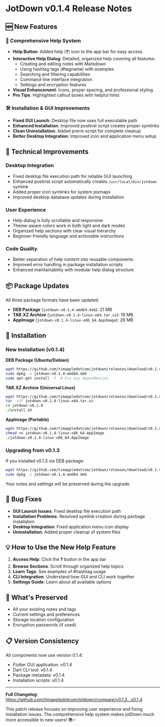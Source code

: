 # JotDown v0.1.4 Release Notes

## 🆕 New Features

### 📖 Comprehensive Help System
- **Help Button**: Added help (❓) icon to the app bar for easy access
- **Interactive Help Dialog**: Detailed, organized help covering all features:
  - Creating and editing notes with Markdown
  - Using hashtag tags (#tagname) with examples
  - Searching and filtering capabilities
  - Command-line interface integration
  - Settings and encryption features
- **Visual Enhancement**: Icons, proper spacing, and professional styling
- **Pro Tips**: Highlighted callout boxes with helpful hints

### 🛠️ Installation & GUI Improvements
- **Fixed GUI Launch**: Desktop file now uses full executable path
- **Enhanced Installation**: Improved postinst script creates proper symlinks
- **Clean Uninstallation**: Added prerm script for complete cleanup
- **Better Desktop Integration**: Improved icon and application menu setup

## 🔧 Technical Improvements

### Desktop Integration
- Fixed desktop file execution path for reliable GUI launching
- Enhanced postinst script automatically creates `/usr/local/bin/jotdown` symlink
- Added proper icon symlinks for system pixmaps
- Improved desktop database updates during installation

### User Experience
- Help dialog is fully scrollable and responsive
- Theme-aware colors work in both light and dark modes
- Organized help sections with clear visual hierarchy
- Beginner-friendly language and actionable instructions

### Code Quality
- Better separation of help content into reusable components
- Improved error handling in package installation scripts
- Enhanced maintainability with modular help dialog structure

## 📦 Package Updates

All three package formats have been updated:

- **DEB Package** (`jotdown-v0.1.4-amd64.deb`): 21 MB
- **TAR.XZ Archive** (`jotdown-v0.1.4-linux-x64.tar.xz`): 19 MB
- **AppImage** (`jotdown-v0.1.4-linux-x86_64.AppImage`): 26 MB

## 🚀 Installation

### New Installation (v0.1.4)

**DEB Package (Ubuntu/Debian)**
```bash
wget https://github.com/timappledotcom/jotdown/releases/download/v0.1.4/jotdown-v0.1.4-amd64.deb
sudo dpkg -i jotdown-v0.1.4-amd64.deb
sudo apt-get install -f  # Fix any dependencies
```

**TAR.XZ Archive (Universal Linux)**
```bash
wget https://github.com/timappledotcom/jotdown/releases/download/v0.1.4/jotdown-v0.1.4-linux-x64.tar.xz
tar -xJf jotdown-v0.1.4-linux-x64.tar.xz
cd jotdown-v0.1.4
./install.sh
```

**AppImage (Portable)**
```bash
wget https://github.com/timappledotcom/jotdown/releases/download/v0.1.4/jotdown-v0.1.4-linux-x86_64.AppImage
chmod +x jotdown-v0.1.4-linux-x86_64.AppImage
./jotdown-v0.1.4-linux-x86_64.AppImage
```

### Upgrading from v0.1.3

If you installed v0.1.3 via DEB package:
```bash
wget https://github.com/timappledotcom/jotdown/releases/download/v0.1.4/jotdown-v0.1.4-amd64.deb
sudo dpkg -i jotdown-v0.1.4-amd64.deb
```

Your notes and settings will be preserved during the upgrade.

## 🐛 Bug Fixes

- **GUI Launch Issues**: Fixed desktop file execution path
- **Installation Problems**: Resolved symlink creation during package installation
- **Desktop Integration**: Fixed application menu icon display
- **Uninstallation**: Added proper cleanup of system files

## 💡 How to Use the New Help Feature

1. **Access Help**: Click the ❓ button in the app bar
2. **Browse Sections**: Scroll through organized help topics
3. **Learn Tags**: See examples of #hashtag usage
4. **CLI Integration**: Understand how GUI and CLI work together
5. **Settings Guide**: Learn about all available options

## 🔄 What's Preserved

- All your existing notes and tags
- Current settings and preferences
- Storage location configuration
- Encryption passwords (if used)

## 📋 Version Consistency

All components now use version 0.1.4:
- Flutter GUI application: v0.1.4
- Dart CLI tool: v0.1.4
- Package metadata: v0.1.4
- Installation scripts: v0.1.4

---

**Full Changelog**: https://github.com/timappledotcom/jotdown/compare/v0.1.3...v0.1.4

This patch release focuses on improving user experience and fixing installation issues. The comprehensive help system makes jotDown much more accessible to new users! 📚✨
